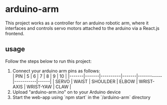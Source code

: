 # arduino-arm
This project works as a controller for an arduino robotic arm, where it interfaces and controls servo motors attached to the arduino via a React.js frontend.  

## usage  
Follow the steps below to run this project:
<ol>
  <li>
    Connect your arduino arm pins as follows:<br>
    | PIN   | 5     | 6        | 7     | 8          | 9         | 10   |
    |-------|-------|----------|-------|------------|-----------|------|
    | SERVO | WAIST | SHOULDER | ELBOW | WRIST-AXIS | WRIST-YAW | CLAW |
  </li>
  <li>Upload "arduino-arm.ino" on to your Arduino device</li>
  <li>Start the web-app using `npm start` in the `/arduino-arm` directory</li>
</ol>
